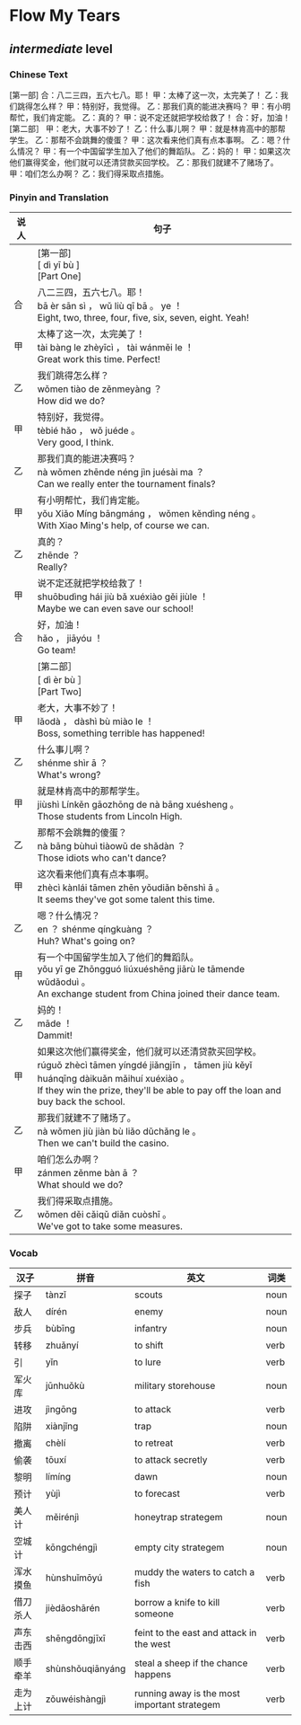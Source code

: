 # Flow My Tears
## *intermediate* level

### Chinese Text
[第一部]
合：八二三四，五六七八。耶！
甲：太棒了这一次，太完美了！
乙：我们跳得怎么样？
甲：特别好，我觉得。
乙：那我们真的能进决赛吗？
甲：有小明帮忙，我们肯定能。
乙：真的？
甲：说不定还就把学校给救了！
合：好，加油！
[第二部］
甲：老大，大事不妙了！
乙：什么事儿啊？
甲：就是林肯高中的那帮学生。
乙：那帮不会跳舞的傻蛋？
甲：这次看来他们真有点本事啊。
乙：嗯？什么情况？
甲：有一个中国留学生加入了他们的舞蹈队。
乙：妈的！
甲：如果这次他们赢得奖金，他们就可以还清贷款买回学校。
乙：那我们就建不了赌场了。
甲：咱们怎么办啊？
乙：我们得采取点措施。

### Pinyin and Translation
|说人|句子|
|----|----|
||[第一部]<br />[ dì  yī bù ]<br />[Part One]|
|合|八二三四，五六七八。耶！<br />bā èr sān sì ， wǔ liù qī bā 。 ye ！<br />Eight, two, three, four, five, six, seven, eight. Yeah!|
|甲|太棒了这一次，太完美了！<br />tài bàng le zhèyīcì ， tài wánměi le ！<br />Great work this time. Perfect!|
|乙|我们跳得怎么样？<br />wǒmen tiào de zěnmeyàng ？<br />How did we do?|
|甲|特别好，我觉得。<br />tèbié hǎo ， wǒ juéde 。<br />Very good, I think.|
|乙|那我们真的能进决赛吗？<br />nà wǒmen zhēnde néng jìn juésài ma ？<br />Can we really enter the tournament finals?|
|甲|有小明帮忙，我们肯定能。<br />yǒu Xiǎo Míng bāngmáng ， wǒmen kěndìng néng 。<br />With Xiao Ming's help, of course we can.|
|乙|真的？<br />zhēnde ？<br />Really?|
|甲|说不定还就把学校给救了！<br />shuōbudìng hái jiù bǎ xuéxiào gěi jiùle ！<br />Maybe we can even save our school!|
|合|好，加油！<br />hǎo ， jiāyóu ！<br />Go team!|
||[第二部］<br />[ dì  èr bù ］<br />[Part Two]|
|甲|老大，大事不妙了！<br />lǎodà ， dàshì bù miào le ！<br />Boss, something terrible has happened!|
|乙|什么事儿啊？<br />shénme shìr ā ？<br />What's wrong?|
|甲|就是林肯高中的那帮学生。<br />jiùshì Línkěn gāozhōng de nà bāng xuésheng 。<br />Those students from Lincoln High.|
|乙|那帮不会跳舞的傻蛋？<br />nà bāng bùhuì tiàowǔ de shǎdàn ？<br />Those idiots who can't dance?|
|甲|这次看来他们真有点本事啊。<br />zhècì kànlái tāmen zhēn yǒudiǎn běnshì ā 。<br />It seems they've got some talent this time.|
|乙|嗯？什么情况？<br />en ？ shénme qíngkuàng ？<br />Huh? What's going on?|
|甲|有一个中国留学生加入了他们的舞蹈队。<br />yǒu yī ge Zhōngguó liúxuéshēng jiārù le tāmende wǔdǎoduì 。<br />An exchange student from China joined their dance team.|
|乙|妈的！<br />māde ！<br />Dammit!|
|甲|如果这次他们赢得奖金，他们就可以还清贷款买回学校。<br />rúguǒ zhècì tāmen yíngdé jiǎngjīn ， tāmen jiù kěyǐ huánqīng dàikuǎn mǎihuí xuéxiào 。<br />If they win the prize, they'll be able to pay off the loan and buy back the school.|
|乙|那我们就建不了赌场了。<br />nà wǒmen jiù jiàn bù liǎo dǔchǎng le 。<br />Then we can't build the casino.|
|甲|咱们怎么办啊？<br />zánmen zěnme bàn ā ？<br />What should we do?|
|乙|我们得采取点措施。<br />wǒmen děi cǎiqǔ diǎn cuòshī 。<br />We've got to take some measures.|
### Vocab
|汉子|拼音|英文|词类|
|----|----|----|----|
|探子|tànzǐ|scouts|noun|
|敌人|dírén|enemy|noun|
|步兵|bùbīng|infantry|noun|
|转移|zhuǎnyí|to shift|verb|
|引|yǐn|to lure|verb|
|军火库|jūnhuǒkù|military storehouse|noun|
|进攻|jìngōng|to attack|verb|
|陷阱|xiànjǐng|trap|noun|
|撤离|chèlí|to retreat|verb|
|偷袭|tōuxí|to attack secretly|verb|
|黎明|límíng|dawn|noun|
|预计|yùjì|to forecast|verb|
|美人计|měirénjì|honeytrap strategem|noun|
|空城计|kōngchéngjì|empty city strategem|noun|
|浑水摸鱼|hùnshuǐmōyú|muddy the waters to catch a fish|verb|
|借刀杀人|jièdāoshārén|borrow a knife to kill someone|verb|
|声东击西|shēngdōngjīxī|feint to the east and attack in the west|verb|
|顺手牵羊|shùnshǒuqiānyáng|steal a sheep if the chance happens|verb|
|走为上计|zǒuwéishàngjì|running away is the most important strategem|verb|